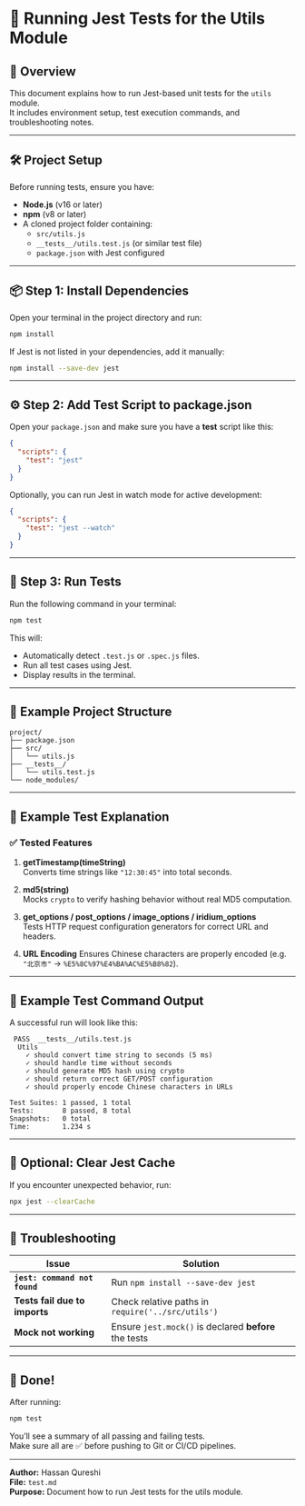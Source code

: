 # 🧪 Running Jest Tests for the Utils Module

## 📘 Overview

This document explains how to run Jest-based unit tests for the `utils` module.  
It includes environment setup, test execution commands, and troubleshooting notes.

---

## 🛠️ Project Setup

Before running tests, ensure you have:

- **Node.js** (v16 or later)
- **npm** (v8 or later)
- A cloned project folder containing:
  - `src/utils.js`
  - `__tests__/utils.test.js` (or similar test file)
  - `package.json` with Jest configured

---

## 📦 Step 1: Install Dependencies

Open your terminal in the project directory and run:

```bash
npm install
```

If Jest is not listed in your dependencies, add it manually:

```bash
npm install --save-dev jest
```

---

## ⚙️ Step 2: Add Test Script to package.json

Open your `package.json` and make sure you have a **test** script like this:

```json
{
  "scripts": {
    "test": "jest"
  }
}
```

Optionally, you can run Jest in watch mode for active development:

```json
{
  "scripts": {
    "test": "jest --watch"
  }
}
```

---

## 🧩 Step 3: Run Tests

Run the following command in your terminal:

```bash
npm test
```

This will:
- Automatically detect `.test.js` or `.spec.js` files.
- Run all test cases using Jest.
- Display results in the terminal.

---

## 📁 Example Project Structure

```
project/
├── package.json
├── src/
│   └── utils.js
├── __tests__/
│   └── utils.test.js
└── node_modules/
```

---

## 🧠 Example Test Explanation

### ✅ Tested Features

1. **getTimestamp(timeString)**  
   Converts time strings like `"12:30:45"` into total seconds.

2. **md5(string)**  
   Mocks `crypto` to verify hashing behavior without real MD5 computation.

3. **get_options / post_options / image_options / iridium_options**  
   Tests HTTP request configuration generators for correct URL and headers.

4. **URL Encoding**
   Ensures Chinese characters are properly encoded (e.g. `"北京市"` → `%E5%8C%97%E4%BA%AC%E5%B8%82`).

---

## 🧾 Example Test Command Output

A successful run will look like this:

```
 PASS  __tests__/utils.test.js
  Utils
    ✓ should convert time string to seconds (5 ms)
    ✓ should handle time without seconds
    ✓ should generate MD5 hash using crypto
    ✓ should return correct GET/POST configuration
    ✓ should properly encode Chinese characters in URLs

Test Suites: 1 passed, 1 total
Tests:       8 passed, 8 total
Snapshots:   0 total
Time:        1.234 s
```

---

## 🧹 Optional: Clear Jest Cache

If you encounter unexpected behavior, run:

```bash
npx jest --clearCache
```

---

## 🧰 Troubleshooting

| Issue | Solution |
|-------|-----------|
| **`jest: command not found`** | Run `npm install --save-dev jest` |
| **Tests fail due to imports** | Check relative paths in `require('../src/utils')` |
| **Mock not working** | Ensure `jest.mock()` is declared **before** the tests |

---

## 🎉 Done!

After running:

```bash
npm test
```

You’ll see a summary of all passing and failing tests.  
Make sure all are ✅ before pushing to Git or CI/CD pipelines.

---

**Author:** Hassan Qureshi  
**File:** `test.md`  
**Purpose:** Document how to run Jest tests for the utils module.
